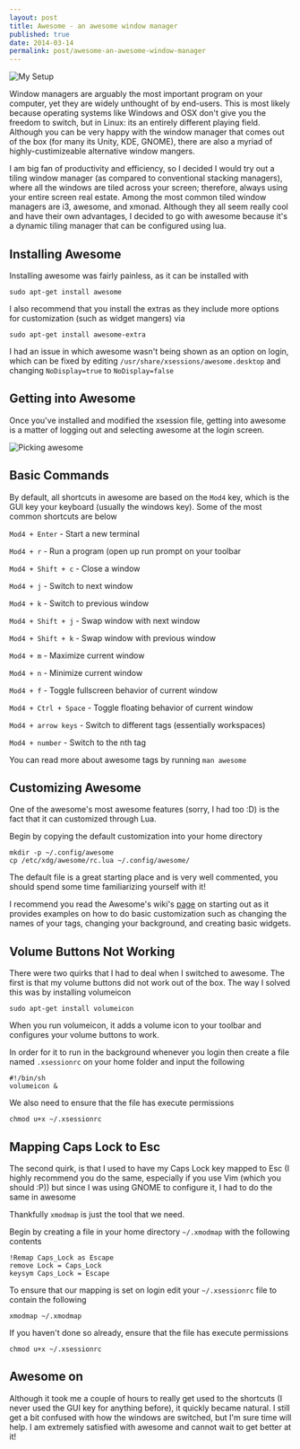 ```yaml
---
layout: post
title: Awesome - an awesome window manager
published: true
date: 2014-03-14
permalink: post/awesome-an-awesome-window-manager
---
```

![My Setup](http://plankenau.com/i/c0ELPX.png "My setup")

Window managers are arguably the most important program on your computer, yet they are widely unthought of by end-users. This is most likely because operating systems like Windows and OSX don't give you the freedom to switch, but in Linux: its an entirely different playing field. Although you can be very happy with the window manager that comes out of the box (for many its Unity, KDE, GNOME), there are also a myriad of highly-custimizeable alternative window mangers. 

I am big fan of productivity and efficiency, so I decided I would try out a tiling window manager (as compared to conventional stacking managers), where all the windows are tiled across your screen; therefore, always using your entire screen real estate. Among the most common tiled window managers are i3, awesome, and xmonad. Although they all seem really cool and have their own advantages, I decided to go with awesome because it's a dynamic tiling manager that can be configured using lua.


Installing Awesome
-----

Installing awesome was fairly painless, as it can be installed with

`sudo apt-get install awesome`

I also recommend that you install the extras as they include more options for customization (such as widget mangers) via

`sudo apt-get install awesome-extra`

I had an issue in which awesome wasn't being shown as an option on login, which can be fixed by editing `/usr/share/xsessions/awesome.desktop` and changing `NoDisplay=true` to `NoDisplay=false`

Getting into Awesome
----
Once you've installed and modified the xsession file, getting into awesome is a matter of logging out and selecting awesome at the login screen. 

![Picking awesome](http://i.stack.imgur.com/uIhTA.jpg)

Basic Commands
----
By default, all shortcuts in awesome are based on the `Mod4` key, which is the GUI key your keyboard (usually the windows key). Some of the most common shortcuts are below

`Mod4 + Enter` - Start a new terminal

`Mod4 + r` - Run a program (open up run prompt on your toolbar

`Mod4 + Shift + c` - Close a window

`Mod4 + j` - Switch to next window

`Mod4 + k` - Switch to previous window

`Mod4 + Shift + j` - Swap window with next window

`Mod4 + Shift + k` - Swap window with previous window

`Mod4 + m` - Maximize current window

`Mod4 + n` - Minimize current window

`Mod4 + f` - Toggle fullscreen behavior of current window

`Mod4 + Ctrl + Space` - Toggle floating behavior of current window

`Mod4 + arrow keys` - Switch to different tags (essentially workspaces)

`Mod4 + number` - Switch to the nth tag

You can read more about awesome tags by running `man awesome`

Customizing Awesome
----

One of the awesome's most awesome features (sorry, I had too :D) is the fact that it can customized through Lua.


Begin by copying the default customization into your home directory

    mkdir -p ~/.config/awesome
    cp /etc/xdg/awesome/rc.lua ~/.config/awesome/

The default file is a great starting place and is very well commented, you should spend some time familiarizing yourself with it!

I recommend you read the Awesome's wiki's [page](http://awesome.naquadah.org/wiki/My_first_awesome) on starting out as it provides examples on how to do basic customization such as changing the names of your tags, changing your background, and creating basic widgets.

Volume Buttons Not Working
------
There were two quirks that I had to deal when I switched to awesome. The first is that my volume buttons did not work out of the box.
The way I solved this was by installing volumeicon

`sudo apt-get install volumeicon`

When you run volumeicon, it adds a volume icon to your toolbar and configures your volume buttons to work.

In order for it to run in the background whenever you login then create a file named `.xsessionrc` on your home folder and input the following

    #!/bin/sh
    volumeicon &

We also need to ensure that the file has execute permissions

    chmod u+x ~/.xsessionrc

Mapping Caps Lock to Esc
-----
The second quirk, is that I used to have my Caps Lock key mapped to Esc (I highly recommend you do the same, especially if you use Vim (which you should :P))
but since I was using GNOME to configure it, I had to do the same in awesome

Thankfully `xmodmap` is just the tool that we need.

Begin by creating a file in your home directory `~/.xmodmap` with the following contents

    !Remap Caps_Lock as Escape
    remove Lock = Caps_Lock
    keysym Caps_Lock = Escape

To ensure that our mapping is set on login edit your `~/.xsessionrc` file to contain the following

`xmodmap ~/.xmodmap`

If you haven't done so already, ensure that the file has execute permissions

`chmod u+x ~/.xsessionrc`

Awesome on
-----

Although it took me a couple of hours to really get used to the shortcuts (I never used the GUI key for anything before), it quickly became natural.
I still get a bit confused with how the windows are switched, but I'm sure time will help.
I am extremely satisfied with awesome and cannot wait to get better at it!


